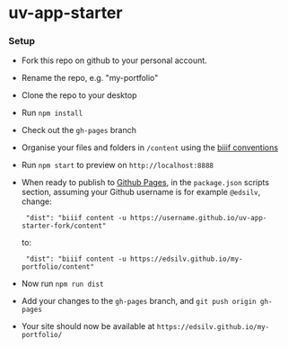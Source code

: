 # uv-app-starter

### Setup

 - Fork this repo on github to your personal account.

 - Rename the repo, e.g. "my-portfolio"

 - Clone the repo to your desktop

 - Run `npm install`

 - Check out the `gh-pages` branch

 - Organise your files and folders in `/content` using the [biiif conventions](https://github.com/edsilv/biiif/#examples)

 - Run `npm start` to preview on `http://localhost:8888`

 - When ready to publish to [Github Pages](https://pages.github.com/), in the `package.json` scripts section, assuming your Github username is for example `@edsilv`, change:

    ```
     "dist": "biiif content -u https://username.github.io/uv-app-starter-fork/content"
    ```

    to:

    ```
     "dist": "biiif content -u https://edsilv.github.io/my-portfolio/content"
    ```

- Now run `npm run dist`

- Add your changes to the `gh-pages` branch, and `git push origin gh-pages`

- Your site should now be available at `https://edsilv.github.io/my-portfolio/`

